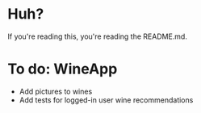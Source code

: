 # Huh?
If you're reading this, you're reading the README.md.

# To do: WineApp
* Add pictures to wines
* Add tests for logged-in user wine recommendations